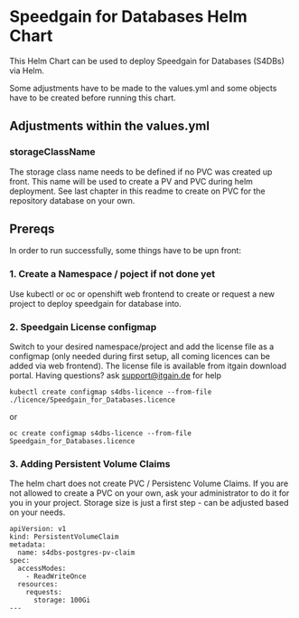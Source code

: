 # Speedgain for Databases Helm Chart
This Helm Chart can be used to deploy Speedgain for Databases (S4DBs) via Helm. 

Some adjustments have to be made to the values.yml and some objects have to be created before running this chart.

## Adjustments within the values.yml
### storageClassName
The storage class name needs to be defined if no PVC was created up front. This name will be used to create a PV and PVC during helm deployment. See last chapter in this readme to create on PVC for the repository database on your own.

## Prereqs
In order to run successfully, some things have to be upn front:

### 1. Create a Namespace / poject if not done yet

Use kubectl or oc or openshift web frontend to create or request a new project to deploy speedgain for database into.

### 2. Speedgain License configmap
Switch to your desired namespace/project and add the license file as a configmap (only needed during first setup, all coming licences can be added via web frontend). The license file is available from itgain download portal. Having questions? ask support@itgain.de for help

```
kubectl create configmap s4dbs-licence --from-file ./licence/Speedgain_for_Databases.licence
```
or
````
oc create configmap s4dbs-licence --from-file Speedgain_for_Databases.licence
````


### 3. Adding Persistent Volume Claims
The helm chart does not create PVC / Persistenc Volume Claims. If you are not allowed to create a PVC on your own, ask your administrator to do it for you in your project. Storage size is just a first step - can be adjusted based on your needs.

````
apiVersion: v1
kind: PersistentVolumeClaim
metadata:
  name: s4dbs-postgres-pv-claim
spec:
  accessModes:
    - ReadWriteOnce
  resources:
    requests:
      storage: 100Gi
---

````

